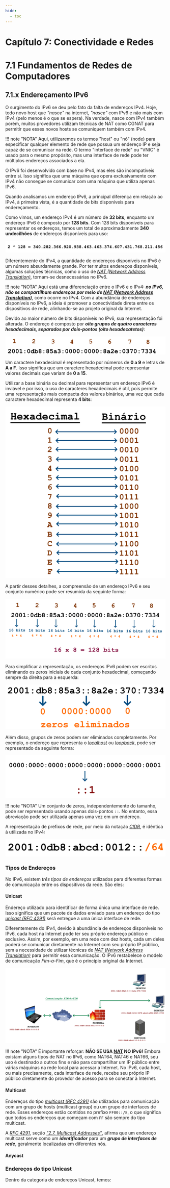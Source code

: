 ```yaml
---
hide:
  - toc
---
```


# Capítulo 7: Conectividade e Redes

# 7.1 Fundamentos de Redes de Computadores

## 7.1.x Endereçamento IPv6

O surgimento do IPv6 se deu pelo fato da falta de endereços IPv4. Hoje, todo novo host que _"nasce"_ na internet, _"nasce"_ com IPv6 e não mais com IPv4 (pelo menos é o que se espera). Na verdade, nasce com IPv4 também porém, muitos provedores utilizam técnicas de NAT como CGNAT para permitir que esses novos hosts se comuniquem também com IPv4.

!!! note "NOTA"
    Aqui, utilizaremos os termos "host" ou "nó" (node) para especificar qualquer elemento de rede que possua um endereço IP e seja capaz de se comunicar na rede. O termo "interface de rede" ou "VNIC" é usado para o mesmo propósito, mas uma interface de rede pode ter múltiplos endereços associados a ela.

O IPv6 foi desenvolvido com base no IPv4, mas eles são incompatíveis entre si. Isso significa que uma máquina que opera exclusivamente com IPv4 não consegue se comunicar com uma máquina que utiliza apenas IPv6.

Quando analisamos um endereço IPv6, a principal diferença em relação ao IPv4, à primeira vista, é a quantidade de bits disponíveis para endereçamento. 

Como vimos, um endereço IPv4 é um número de **32 bits**, enquanto um endereço IPv6 é composto por **128 bits**. Com 128 bits disponíveis para representar os endereços, temos um total de aproximadamente **340 undecilhões** de endereços disponíveis para uso:

![alt_text](./img/endereco-ipv6-1.png "Endereço IPv6 #1")

Diferentemente do IPv4, a quantidade de endereços disponíveis no IPv6 é um número absurdamente grande. Por ter muitos endereços disponíveis, algumas soluções técnicas, como o uso de _[NAT (Network Address Translation)](https://pt.wikipedia.org/wiki/Network_address_translation)_, tornam-se desnecessárias no IPv6.

!!! note "NOTA"
    Aqui está uma diferenciação entre o IPv6 e o IPv4: **_no IPv6, não se compartilham endereços por meio de [NAT (Network Address Translation)](https://pt.wikipedia.org/wiki/Network_address_translation)_**, como ocorre no IPv4. Com a abundância de endereços disponíveis no IPv6, a ideia é promover a conectividade direta entre os dispositivos de rede, alinhando-se ao projeto original da Internet.

Devido ao maior número de bits disponíveis no IPv6, sua representação foi alterada. O endereço é composto por **_oito grupos de quatro caracteres hexadecimais, separados por dois-pontos (oito hexadecatetos)_**:

![alt_text](./img/endereco-ipv6-2.png "Endereço IPv6 #2")

Um caractere hexadecimal é representado por números de **0 a 9** e letras de **A a F**. Isso significa que um caractere hexadecimal pode representar valores decimais que variam de **0 a 15**. 

Utilizar a base binária ou decimal para representar um endereço IPv6 é inviável e por isso, o uso de caracteres hexadecimais é útil, pois permite uma representação mais compacta dos valores binários, uma vez que cada caractere hexadecimal representa **4 bits**:

![alt_text](./img/hexadecimal-binario-1.png "Hexadecimal e Binário")

A partir desses detalhes, a compreensão de um endereço IPv6 e seu conjunto numérico pode ser resumida da seguinte forma:

![alt_text](./img/endereco-ipv6-3.png "Endereço IPv6 #3")

Para simplificar a representação, os endereços IPv6 podem ser escritos eliminando os zeros iniciais de cada conjunto hexadecimal, começando sempre da direita para a esquerda:

![alt_text](./img/endereco-ipv6-4.png "Endereço IPv6 #4")

Além disso, grupos de zeros podem ser eliminados completamente. Por exemplo, o endereço que representa o _[localhost](https://pt.wikipedia.org/wiki/Localhost)_ ou _[loopback](https://pt.wikipedia.org/wiki/Localhost)_, pode ser representado da seguinte forma:

![alt_text](./img/endereco-ipv6-5.png "Endereço IPv6 #5")

!!! note "NOTA"
    Um conjunto de zeros, independentemente do tamanho, pode ser representado usando apenas dois-pontos `::`. No entanto, essa abreviação pode ser utilizada apenas uma vez em um endereço.

A representação de prefixos de rede, por meio da notação _[CIDR](https://pt.wikipedia.org/wiki/Roteamento_Interdom%C3%ADnio_Sem_Classes)_, é idêntica à utilizada no IPv4:

![alt_text](./img/endereco-ipv6-6.png "Endereço IPv6 #6")

### **Tipos de Endereços**

No IPv6, existem _três tipos de endereços_ utilizados para diferentes formas de comunicação entre os dispositivos da rede. São eles:

#### **Unicast**

Endereço utilizado para identificar de forma única uma interface de rede. Isso significa que um pacote de dados enviado para um endereço do tipo _[unicast (RFC 4291)](https://www.rfc-editor.org/rfc/rfc4291.html#section-2.5)_ será entregue a uma única interface de rede.

Diferentemente do IPv4, devido à abundância de endereços disponíveis no IPv6, cada host na Internet pode ter seu próprio endereço público e exclusivo. Assim, por exemplo, em uma rede com dez hosts, cada um deles poderá se comunicar diretamente na Internet com seu próprio IP público, sem a necessidade de utilizar técnicas de _[NAT (Network Address Translation)](https://pt.wikipedia.org/wiki/Network_address_translation)_ para permitir essa comunicação. O IPv6 restabelece o modelo de comunicação _Fim-a-Fim_, que é o princípio original da Internet.

![alt_text](./img/ipv6-comunicacao-fim-a-fim-1.png "IPv6 - Comunicação Fim-a-Fim")

!!! note "NOTA"
    É importante reforçar: **NÃO SE USA [NAT](https://pt.wikipedia.org/wiki/Network_address_translation) NO IPv6!** Embora existam alguns tipos de NAT no IPv6, como NAT64, NAT46 e NAT66, seu uso é destinado a outros fins e não para compartilhar um IP público entre várias máquinas na rede local para acessar a Internet. No IPv6, cada host, ou mais precisamente, cada interface de rede, recebe seu próprio IP público diretamente do provedor de acesso para se conectar à Internet.

#### **Multicast**

Endereços do tipo _[multicast (RFC 4291)](https://www.rfc-editor.org/rfc/rfc4291.html#section-2.7)_ são utilizados para comunicação com um grupo de hosts (multicast group) ou um grupo de interfaces de rede. Esses endereços estão contidos no prefixo `FF00::/8`, o que significa que todos os endereços que começam com `FF` são sempre do tipo multicast.

A _[RFC 4291](https://www.rfc-editor.org/rfc/rfc4291.html#section-2.7)_, seção _["2.7. Multicast Addresses"](https://www.rfc-editor.org/rfc/rfc4291.html#section-2.7)_, afirma que um endereço multicast serve como um **_identificador_** para um **_grupo de interfaces de rede_**, geralmente localizadas em diferentes nós.

#### **Anycast**

### **Endereços do tipo Unicast**

Dentro da categoria de endereços Unicast, temos: